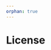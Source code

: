 ```yaml
---
orphan: true
---
```


# License

```{include} ../LICENSE

```
                                                                                                                                                     